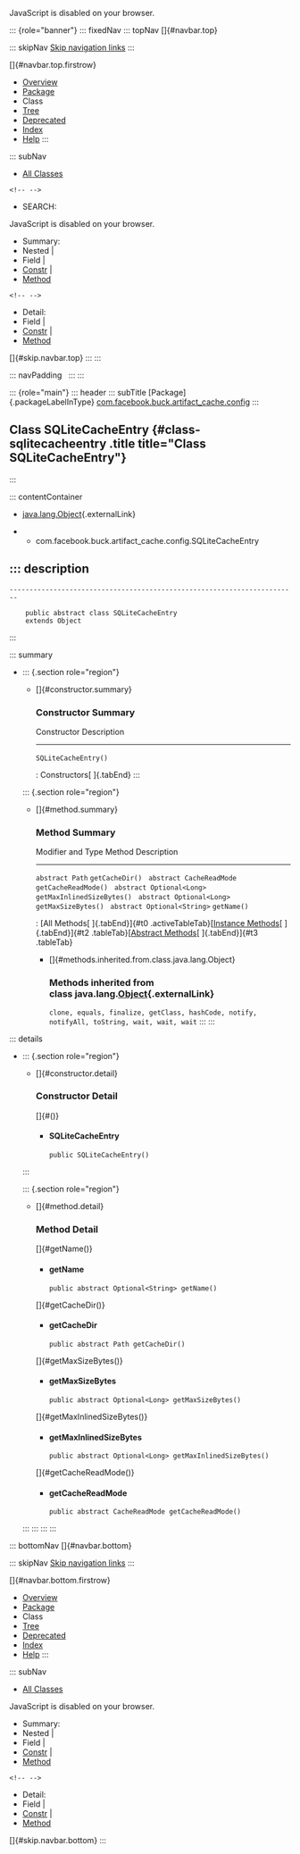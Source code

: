 <div>

JavaScript is disabled on your browser.

</div>

::: {role="banner"}
::: fixedNav
::: topNav
[]{#navbar.top}

::: skipNav
[Skip navigation links](#skip.navbar.top "Skip navigation links")
:::

[]{#navbar.top.firstrow}

-   [Overview](../../../../../index.html)
-   [Package](package-summary.html)
-   Class
-   [Tree](package-tree.html)
-   [Deprecated](../../../../../deprecated-list.html)
-   [Index](../../../../../index-all.html)
-   [Help](../../../../../help-doc.html)
:::

::: subNav
-   [All Classes](../../../../../allclasses.html)

```{=html}
<!-- -->
```
-   SEARCH:

<div>

<div>

JavaScript is disabled on your browser.

</div>

</div>

<div>

-   Summary: 
-   Nested \| 
-   Field \| 
-   [Constr](#constructor.summary) \| 
-   [Method](#method.summary)

```{=html}
<!-- -->
```
-   Detail: 
-   Field \| 
-   [Constr](#constructor.detail) \| 
-   [Method](#method.detail)

</div>

[]{#skip.navbar.top}
:::
:::

::: navPadding
 
:::
:::

::: {role="main"}
::: header
::: subTitle
[Package]{.packageLabelInType} [com.facebook.buck.artifact_cache.config](package-summary.html)
:::

## Class SQLiteCacheEntry {#class-sqlitecacheentry .title title="Class SQLiteCacheEntry"}
:::

::: contentContainer
-   [java.lang.Object](http://docs.oracle.com/javase/7/docs/api/java/lang/Object.html?is-external=true "class or interface in java.lang"){.externalLink}

-   -   com.facebook.buck.artifact_cache.config.SQLiteCacheEntry

::: description
-   

    ------------------------------------------------------------------------

        public abstract class SQLiteCacheEntry
        extends Object
:::

::: summary
-   ::: {.section role="region"}
    -   []{#constructor.summary}

        ### Constructor Summary

          Constructor            Description
          ---------------------- -------------
          `SQLiteCacheEntry()`    

          : Constructors[ ]{.tabEnd}
    :::

    ::: {.section role="region"}
    -   []{#method.summary}

        ### Method Summary

          Modifier and Type             Method                       Description
          ----------------------------- ---------------------------- -------------
          `abstract Path`               `getCacheDir()`               
          `abstract CacheReadMode`      `getCacheReadMode()`          
          `abstract Optional<Long>`     `getMaxInlinedSizeBytes()`    
          `abstract Optional<Long>`     `getMaxSizeBytes()`           
          `abstract Optional<String>`   `getName()`                   

          : [All Methods[ ]{.tabEnd}]{#t0 .activeTableTab}[[Instance
          Methods](javascript:show(2);)[ ]{.tabEnd}]{#t2
          .tableTab}[[Abstract
          Methods](javascript:show(4);)[ ]{.tabEnd}]{#t3 .tableTab}

        -   []{#methods.inherited.from.class.java.lang.Object}

            ### Methods inherited from class java.lang.[Object](http://docs.oracle.com/javase/7/docs/api/java/lang/Object.html?is-external=true "class or interface in java.lang"){.externalLink}

            `clone, equals, finalize, getClass, hashCode, notify, notifyAll, toString, wait, wait, wait`
    :::
:::

::: details
-   ::: {.section role="region"}
    -   []{#constructor.detail}

        ### Constructor Detail

        []{#<init>()}

        -   #### SQLiteCacheEntry

                public SQLiteCacheEntry()
    :::

    ::: {.section role="region"}
    -   []{#method.detail}

        ### Method Detail

        []{#getName()}

        -   #### getName

            ``` methodSignature
            public abstract Optional<String> getName()
            ```

        []{#getCacheDir()}

        -   #### getCacheDir

            ``` methodSignature
            public abstract Path getCacheDir()
            ```

        []{#getMaxSizeBytes()}

        -   #### getMaxSizeBytes

            ``` methodSignature
            public abstract Optional<Long> getMaxSizeBytes()
            ```

        []{#getMaxInlinedSizeBytes()}

        -   #### getMaxInlinedSizeBytes

            ``` methodSignature
            public abstract Optional<Long> getMaxInlinedSizeBytes()
            ```

        []{#getCacheReadMode()}

        -   #### getCacheReadMode

            ``` methodSignature
            public abstract CacheReadMode getCacheReadMode()
            ```
    :::
:::
:::
:::

::: bottomNav
[]{#navbar.bottom}

::: skipNav
[Skip navigation links](#skip.navbar.bottom "Skip navigation links")
:::

[]{#navbar.bottom.firstrow}

-   [Overview](../../../../../index.html)
-   [Package](package-summary.html)
-   Class
-   [Tree](package-tree.html)
-   [Deprecated](../../../../../deprecated-list.html)
-   [Index](../../../../../index-all.html)
-   [Help](../../../../../help-doc.html)
:::

::: subNav
-   [All Classes](../../../../../allclasses.html)

<div>

<div>

JavaScript is disabled on your browser.

</div>

</div>

<div>

-   Summary: 
-   Nested \| 
-   Field \| 
-   [Constr](#constructor.summary) \| 
-   [Method](#method.summary)

```{=html}
<!-- -->
```
-   Detail: 
-   Field \| 
-   [Constr](#constructor.detail) \| 
-   [Method](#method.detail)

</div>

[]{#skip.navbar.bottom}
:::
